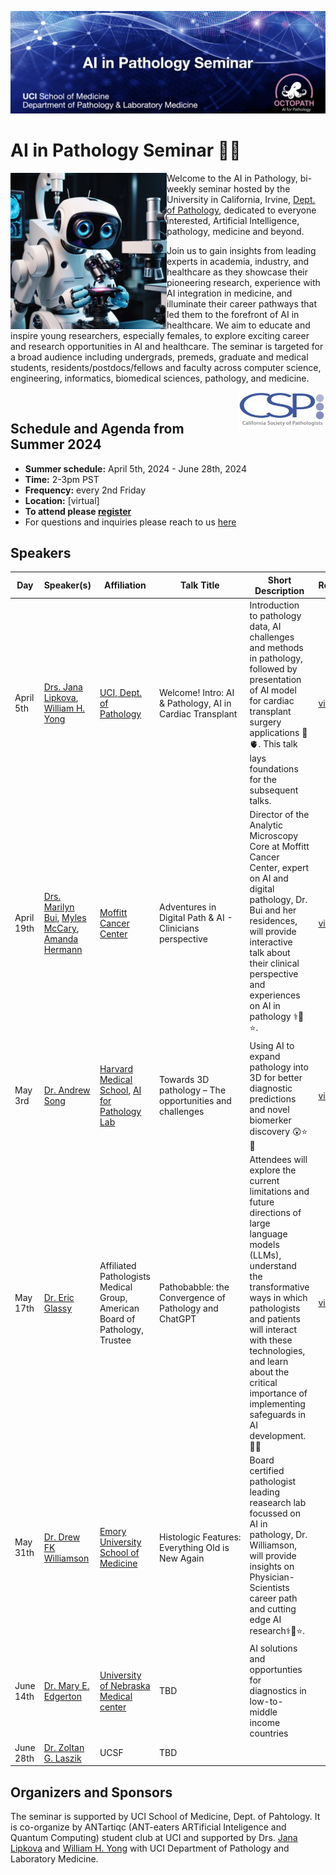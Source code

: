 ![This is an alt text.](/data/SeminarHeader1.jpg "This is a sample image.")

# AI in Pathology Seminar 🔬🧬

<img src="data/seminar_logo.jpg" width="250px" align="left" />

Welcome to the AI in Pathology, bi-weekly seminar hosted by the University in California, Irvine, [Dept. of Pathology](https://www.pathology.uci.edu/index.asp/), dedicated to everyone interested, Artificial Intelligence, pathology, medicine and beyond.

Join us to gain insights from leading experts in academia, industry, and healthcare as they showcase their pioneering research, experience with AI integration in medicine, and illuminate their career pathways that led them to the forefront of AI in healthcare. We aim to educate and inspire young researchers, especially females, to explore exciting career and research opportunities in AI and healthcare. The seminar is targeted for a broad audience including undergrads, premeds, graduate and medical students, residents/postdocs/fellows and faculty across computer science, engineering, informatics, biomedical sciences, pathology, and medicine. 

<img src="data/CSP_logo.jpg" width="140px" align="right" />
<br>

## Schedule and Agenda from Summer 2024

* **Summer schedule:** April 5th, 2024 - June 28th, 2024
* **Time:** 2-3pm PST 
* **Frequency:** every 2nd Friday
* **Location:** [virtual]
* **To attend please [register](https://forms.gle/AFxvbwgS7JeCKuGn8)**
* For questions and inquiries please reach to us [here](mailto:antartiqcpath@gmail.com,jlipkova@hs.uci.edu)


## Speakers
| Day | Speaker(s) | Affiliation | Talk Title | Short Description | Recording | Others |
| ------ | ------ | ------ | ------ | ------ | ------ | ------ |
| April 5th   |  [Drs. Jana Lipkova](http://octopath.org/jana.html), [William H. Yong](https://faculty.sites.uci.edu/whyonglab/about-dr-yong/) | [UCI, Dept. of Pathology](https://www.pathology.uci.edu/)| Welcome! Intro: AI & Pathology, AI in Cardiac Transplant | Introduction to pathology data, AI challenges and methods in pathology, followed by presentation of AI model for cardiac transplant surgery applications 🔬🫀. This talk lays foundations for the subsequent talks. | [video](https://drive.google.com/drive/folders/1ZWfZ3v91X8OTDuYde7qd6oMMA0jmkSYg?usp=sharing) | [paper](https://www.nature.com/articles/s41591-022-01709-2) |
| April 19th  | [Drs. Marilyn Bui](https://www.moffitt.org/providers/marilyn-bui/), [Myles McCary](https://www.linkedin.com/in/mylesmccrary/), [Amanda Hermann](https://twitter.com/HerrPath)  | [Moffitt Cancer Center](https://www.moffitt.org/) | Adventures in Digital Path & AI - Clinicians perspective| Director of the Analytic Microscopy Core at Moffitt Cancer Center, expert on AI and digital pathology, Dr. Bui and her residences, will provide interactive talk about their clinical perspective and experiences on AI in pathology ⚕️🔬⭐.| [video](https://drive.google.com/file/d/1iEe8uqUmy_k88_GdJRfmB37_3vq6ALB-/view?usp=sharing) | 
| May 3rd     | [Dr. Andrew Song](https://andrewhsong.wordpress.com/)   | [Harvard Medical School](https://hms.harvard.edu/), [AI for Pathology Lab](https://faisal.ai/) | Towards 3D pathology – The opportunities and challenges | Using AI to expand pathology into 3D for better diagnostic predictions and novel biomerker discovery 😲⭐🔬|[video](https://drive.google.com/drive/folders/1ZWfZ3v91X8OTDuYde7qd6oMMA0jmkSYg?usp=sharing) | [paper](https://www.cell.com/cell/fulltext/S0092-8674(24)00351-9), [short video](https://www.youtube.com/watch?v=JQh5FFmc6kY&t=5s&ab_channel=MahmoodLab-HMS%26BWH)|
| May 17th    | [Dr. Eric Glassy](http://www.ericglassy.com/about_me/)   | Affiliated Pathologists Medical Group, American Board of Pathology, Trustee| Pathobabble: the Convergence of Pathology and ChatGPT|  Attendees will explore the current limitations and future directions of large language models (LLMs), understand the transformative ways in which pathologists and patients will interact with these technologies, and learn about the critical importance of implementing safeguards in AI development. 🔬🤖 | [video](https://drive.google.com/file/d/1czidmnZhwAMTqC46hPQw3oO0_HKCD8pH/view?usp=sharing)
| May 31th    | [Dr. Drew FK Williamson](https://www.dfkw.io/)   |  [Emory University School of Medicine](https://med.emory.edu/)|Histologic Features: Everything Old is New Again | Board certified pathologist leading reasearch lab focussed on AI in pathology, Dr. Williamson, will provide insights on Physician-Scientists career path and cutting edge AI research⚕️🔬⭐.|
| June 14th   | [Dr. Mary E. Edgerton](https://newsroom.cap.org/spokespersons/mary-e.-edgerton--md--phd--fcap/s/3d941ea9-5bc9-4399-9ffb-ce7e2dfa42a9)   | [University of Nebraska Medical center](https://www.unmc.edu/) | TBD | AI solutions and opportunties for diagnostics in low-to-middle income countries
| June 28th   | [Dr. Zoltan G. Laszik](https://pathology.ucsf.edu/about/faculty/zoltan-g-laszik-md-phd)   | UCSF | TBD | |




## Organizers and Sponsors
The seminar is supported by UCI School of Medicine, Dept. of Pahtology. It is co-organize by ANTartiqc (ANT-eaters ARTificial Inteligence and Quantum Computing) student club at UCI and supported by Drs. [Jana Lipkova](http://octopath.org/jana.html) and [William H. Yong](https://faculty.sites.uci.edu/whyonglab/about-dr-yong/) with UCI Department of Pathology and Laboratory Medicine.

